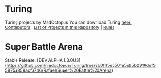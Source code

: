 # Turing
Turing projects by MadOctopus
You can download Turing <a href="http://compsci.ca/holtsoft/" target="_blank">here.</a>
<br>
[Contributors](#contributors) | [List of Projects in this Repository](#list-of-projects-in-this-repository) | [Rules](CONTRIBUTING.md)

# Super Battle Arena
Stable Release: [DEV ALPHA 1.3.0U3] (https://github.com/madoctopus/Turing/tree/9b0f45e3581a5e85b2916def95875a858acf6746/Rafael/Super%20Battle%20Arena) 
